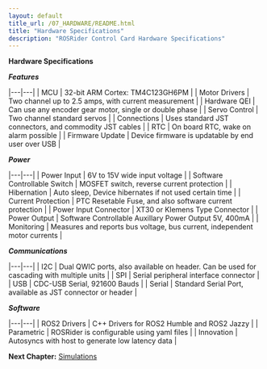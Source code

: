 ```yaml
---
layout: default
title_url: /07_HARDWARE/README.html
title: "Hardware Specifications"
description: "ROSRider Control Card Hardware Specifications"
---
```


__Hardware Specifications__

***Features***

|---|---|
| MCU | 32-bit ARM Cortex: TM4C123GH6PM |
| Motor Drivers | Two channel up to 2.5 amps, with current measurement |
| Hardware QEI | Can use any encoder gear motor, single or double phase |
| Servo Control | Two channel standard servos |
| Connections | Uses standard JST connectors, and commodity JST cables |
| RTC | On board RTC, wake on alarm possible |
| Firmware Update | Device firmware is updatable by end user over USB |

***Power***

|---|---|
| Power Input | 6V to 15V wide input voltage |
| Software Controllable Switch | MOSFET switch, reverse current protection |
| Hibernation | Auto sleep, Device hibernates if not used certain time |
| Current Protection | PTC Resetable Fuse, and also software current protection |
| Power Input Connector | XT30 or Klemens Type Connector |
| Power Output | Software Controllable Auxillary Power Output 5V, 400mA |
| Monitoring | Measures and reports bus voltage, bus current, independent motor currents |

***Communications***

|---|---|
| I2C | Dual QWIC ports, also available on header. Can be used for cascading with multiple units |
| SPI | Serial peripheral interface connector |
| USB | CDC-USB Serial, 921600 Bauds |
| Serial | Standard Serial Port, available as JST connector or header |

***Software***

|---|---|
| ROS2 Drivers | C++ Drivers for ROS2 Humble and ROS2 Jazzy |
| Parametric | ROSRider is configurable using yaml files |
| Innovation | Autosyncs with host to generate low latency data |

__Next Chapter:__ [Simulations](../09_SIMULATIONS/README.md)
